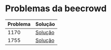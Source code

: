 # Problemas da beecrowd

| Problema | Solução  |
| :---- | :------- |
| 1170  | [Solução](problema-1170.md) |
| 1755  | [Solução](problema-1755.md) |